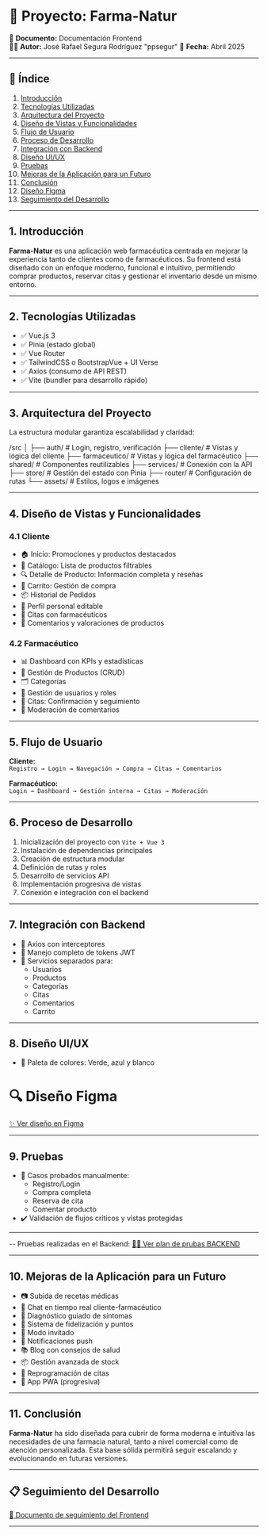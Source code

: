 # 🌿 Proyecto: Farma-Natur  
📄 **Documento:** Documentación Frontend  
👨‍💻 **Autor:** José Rafael Segura Rodríguez  "ppsegur"
📅 **Fecha:** Abril 2025  

---

## 📑 Índice

1. [Introducción](#1-introducción)  
2. [Tecnologías Utilizadas](#2-tecnologías-utilizadas)  
3. [Arquitectura del Proyecto](#3-arquitectura-del-proyecto)  
4. [Diseño de Vistas y Funcionalidades](#4-diseño-de-vistas-y-funcionalidades)  
5. [Flujo de Usuario](#5-flujo-de-usuario)  
6. [Proceso de Desarrollo](#6-proceso-de-desarrollo)  
7. [Integración con Backend](#7-integración-con-backend)  
8. [Diseño UI/UX](#8-diseño-uiux)  
9. [Pruebas](#9-pruebas)  
10. [Mejoras de la Aplicación para un Futuro](#10-mejoras-de-la-aplicación-para-un-futuro)  
11. [Conclusión](#11-conclusión)  
12. [Diseño Figma](#diseño-figma)  
13. [Seguimiento del Desarrollo](#seguimiento-del-desarrollo)

---

## 1. Introducción

**Farma-Natur** es una aplicación web farmacéutica centrada en mejorar la experiencia tanto de clientes como de farmacéuticos. Su frontend está diseñado con un enfoque moderno, funcional e intuitivo, permitiendo comprar productos, reservar citas y gestionar el inventario desde un mismo entorno.

---

## 2. Tecnologías Utilizadas

- ✅ Vue.js 3  
- ✅ Pinia (estado global)  
- ✅ Vue Router  
- ✅ TailwindCSS o BootstrapVue + UI Verse  
- ✅ Axios (consumo de API REST)  
- ✅ Vite (bundler para desarrollo rápido)

---

## 3. Arquitectura del Proyecto

La estructura modular garantiza escalabilidad y claridad:

/src │
├── auth/ # Login, registro, verificación 
├── cliente/ # Vistas y lógica del cliente 
├── farmaceutico/ # Vistas y lógica del farmacéutico 
├── shared/ # Componentes reutilizables 
├── services/ # Conexión con la API 
├── store/ # Gestión del estado con Pinia 
├── router/ # Configuración de rutas 
└── assets/ # Estilos, logos e imágenes

---

## 4. Diseño de Vistas y Funcionalidades

### 4.1 Cliente

- 🏠 Inicio: Promociones y productos destacados  
- 🛒 Catálogo: Lista de productos filtrables  
- 🔍 Detalle de Producto: Información completa y reseñas  
- 🧺 Carrito: Gestión de compra  
- 📦 Historial de Pedidos  
- 👤 Perfil personal editable  
- 📅 Citas con farmacéuticos  
- 📝 Comentarios y valoraciones de productos

### 4.2 Farmacéutico

- 📊 Dashboard con KPIs y estadísticas  
- 💊 Gestión de Productos (CRUD)  
- 🗂️ Categorías  
- 👥 Gestión de usuarios y roles  
- 📅 Citas: Confirmación y seguimiento  
- 🧹 Moderación de comentarios

---

## 5. Flujo de Usuario

**Cliente:**  
`Registro → Login → Navegación → Compra → Citas → Comentarios`

**Farmacéutico:**  
`Login → Dashboard → Gestión interna → Citas → Moderación`

---

## 6. Proceso de Desarrollo

1. Inicialización del proyecto con `Vite + Vue 3`  
2. Instalación de dependencias principales  
3. Creación de estructura modular  
4. Definición de rutas y roles  
5. Desarrollo de servicios API  
6. Implementación progresiva de vistas  
7. Conexión e integración con el backend

---

## 7. Integración con Backend

- 🔐 Axios con interceptores  
- 🔑 Manejo completo de tokens JWT  
- 🔁 Servicios separados para:
  - Usuarios
  - Productos
  - Categorías
  - Citas
  - Comentarios
  - Carrito

---

## 8. Diseño UI/UX

- 🎨 Paleta de colores: Verde, azul y blanco 
 # 🔍 Diseño Figma

[✨ Ver diseño en Figma](https://www.figma.com/design/DfvcTrNuvsvGRXWgNrzOjq/FarmaApp?node-id=4-34&t=89zc4DeU3uDM8eOm-1)

---

## 9. Pruebas

- 🔄 Casos probados manualmente:
  - Registro/Login
  - Compra completa
  - Reserva de cita
  - Comentar producto
- ✔️ Validación de flujos críticos y vistas protegidas
---
-- Pruebas realizadas en el Backend:
  [👨‍💻 Ver plan de prubas BACKEND](https://docs.google.com/spreadsheets/d/10QcS-cPko2D2f58Ouh0B5J2aEdARNVyq-dRoOhzOk3I/edit?usp=sharing)

---

## 10. Mejoras de la Aplicación para un Futuro

- 📷 Subida de recetas médicas  
- 💬 Chat en tiempo real cliente-farmacéutico  
- 🤒 Diagnóstico guiado de síntomas  
- 🎁 Sistema de fidelización y puntos  
- 👤 Modo invitado  
- 🔔 Notificaciones push  
- 📚 Blog con consejos de salud  
- 📦 Gestión avanzada de stock  
- 🔁 Reprogramación de citas  
- 📲 App PWA (progresiva)

---

## 11. Conclusión

**Farma-Natur** ha sido diseñada para cubrir de forma moderna e intuitiva las necesidades de una farmacia natural, tanto a nivel comercial como de atención personalizada. Esta base sólida permitirá seguir escalando y evolucionando en futuras versiones.



---

## 📋 Seguimiento del Desarrollo

[📄 Documento de seguimiento del Frontend](https://docs.google.com/document/d/1CKoF6_kfoBOP1d3VeVEYfRH5FKdfB_Z2rFaq_NJVPGk/edit?usp=sharing)

---
